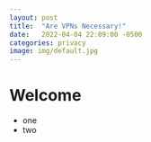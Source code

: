 ```yaml
---
layout: post
title:  "Are VPNs Necessary!"
date:   2022-04-04 22:09:00 -0500
categories: privacy
image: img/default.jpg
---
```


# Welcome
- one
- two


